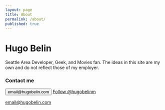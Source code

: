 ```yaml
---
layout: page
title: About
permalink: /about/
published: true
---
```


<div class="jumbotron">
  <h1>Hugo Belin</h1>
  <p>Seattle Area Developer, Geek, and Movies fan. The ideas in this site are my own and do not reflect those of my employer.</p>
</div>

### Contact me

<div class="btn-group" role="group" aria-label="selection-buttons">
  <button type="button" class="btn btn-primary btn-lg" onclick="mailto:email@hugobelin.com;">email@hugobelin.com</button>
  <a href="https://twitter.com/hugobelinm" class="twitter-follow-button" data-show-count="false">Follow @hugobelinm</a><script async src="//platform.twitter.com/widgets.js" charset="utf-8"></script>
</div>

[email@hugobelin.com](mailto:email@hugobelin.com)
